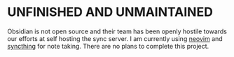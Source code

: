 # UNFINISHED AND UNMAINTAINED

Obsidian is not open source and their team has been openly hostile towards our efforts at self hosting the sync server. I am currently using [neovim](https://github.com/neovim/neovim) and [syncthing](https://github.com/syncthing/syncthing/) for note taking.
There are no plans to complete this project.
